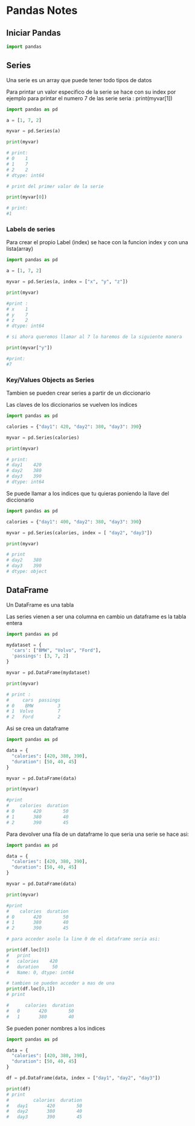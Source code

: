 # Pandas Notes

## Iniciar Pandas

```python
import pandas 
```

## Series

Una serie es un array que puede tener todo tipos de datos

Para printar un valor especifico de la serie se hace con su index por ejemplo para printar el numero 7 de las serie seria : print(myvar[1])

```python
import pandas as pd

a = [1, 7, 2]

myvar = pd.Series(a)

print(myvar)

# print:
# 0    1
# 1    7
# 2    2
# dtype: int64

# print del primer valor de la serie

print(myvar[0])

# print:
#1
```

### Labels de series

Para crear el propio Label (index) se hace con la funcion index y con una lista(array)

```python
import pandas as pd

a = [1, 7, 2]

myvar = pd.Series(a, index = ["x", "y", "z"])

print(myvar)

#print :
# x    1
# y    7
# z    2
# dtype: int64

# si ahora queremos llamar al 7 lo haremos de la siguiente manera

print(myvar["y"])

#print:
#7
```

### Key/Values Objects as Series

Tambien se pueden crear series a partir de un diccionario

Las claves de los diccionarios se vuelven los indices

```python
import pandas as pd

calories = {"day1": 420, "day2": 380, "day3": 390}

myvar = pd.Series(calories)

print(myvar)

# print:
# day1    420
# day2    380
# day3    390
# dtype: int64

```

Se puede llamar a los indices que tu quieras poniendo la llave del diccionario

```python
import pandas as pd

calories = {"day1": 400, "day2": 380, "day3": 390}

myvar = pd.Series(calories, index = [ "day2", "day3"])

print(myvar)

# print
# day2    380
# day3    390
# dtype: object
```

## DataFrame

Un DataFrame es una tabla

Las series vienen a ser una columna en cambio un dataframe es la tabla entera

```python
import pandas as pd

mydataset = {
  'cars': ["BMW", "Volvo", "Ford"],
  'passings': [3, 7, 2]
}

myvar = pd.DataFrame(mydataset)

print(myvar)

# print :
#     cars  passings
# 0    BMW         3
# 1  Volvo         7
# 2   Ford         2


```

Asi se crea un dataframe

```python
import pandas as pd

data = {
  "calories": [420, 380, 390],
  "duration": [50, 40, 45]
}

myvar = pd.DataFrame(data)

print(myvar)

#print 
#    calories  duration
# 0       420        50
# 1       380        40
# 2       390        45
```

Para devolver una fila de un dataframe lo que seria una serie se hace asi:

```python
import pandas as pd

data = {
  "calories": [420, 380, 390],
  "duration": [50, 40, 45]
}

myvar = pd.DataFrame(data)

print(myvar)

#print 
#    calories  duration
# 0       420        50
# 1       380        40
# 2       390        45

# para acceder asolo la line 0 de el dataframe seria asi:

print(df.loc[0])
#   print
#   calories    420
#   duration     50
#   Name: 0, dtype: int64

# tambien se pueden acceder a mas de una
print(df.loc[0,1])
# print

#      calories  duration
#   0       420        50
#   1       380        40
```
Se pueden poner nombres a los indices

```python
import pandas as pd

data = {
  "calories": [420, 380, 390],
  "duration": [50, 40, 45]
}

df = pd.DataFrame(data, index = ["day1", "day2", "day3"])

print(df) 
# print
#         calories  duration
#   day1       420        50
#   day2       380        40
#   day3       390        45
```